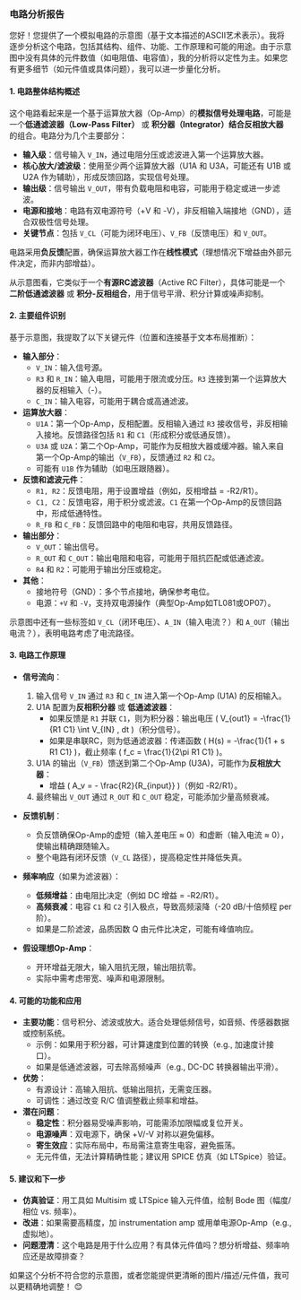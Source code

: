 ### 电路分析报告

您好！您提供了一个模拟电路的示意图（基于文本描述的ASCII艺术表示）。我将逐步分析这个电路，包括其结构、组件、功能、工作原理和可能的用途。由于示意图中没有具体的元件数值（如电阻值、电容值），我的分析将以定性为主。如果您有更多细节（如元件值或具体问题），我可以进一步量化分析。

#### 1. **电路整体结构概述**
这个电路看起来是一个基于运算放大器（Op-Amp）的**模拟信号处理电路**，可能是一个**低通滤波器（Low-Pass Filter）** 或 **积分器（Integrator）结合反相放大器** 的组合。电路分为几个主要部分：
- **输入级**：信号输入 `V_IN`，通过电阻分压或滤波进入第一个运算放大器。
- **核心放大/滤波级**：使用至少两个运算放大器（U1A 和 U3A，可能还有 U1B 或 U2A 作为辅助），形成反馈回路，实现信号处理。
- **输出级**：信号输出 `V_OUT`，带有负载电阻和电容，可能用于稳定或进一步滤波。
- **电源和接地**：电路有双电源符号（+V 和 -V），非反相输入端接地（GND），适合双极性信号处理。
- **关键节点**：包括 `V_CL`（可能为闭环电压）、`V_FB`（反馈电压）和 `V_OUT`。

电路采用**负反馈**配置，确保运算放大器工作在**线性模式**（理想情况下增益由外部元件决定，而非内部增益）。

从示意图看，它类似于一个**有源RC滤波器**（Active RC Filter），具体可能是一个**二阶低通滤波器** 或 **积分-反相组合**，用于信号平滑、积分计算或噪声抑制。

#### 2. **主要组件识别**
基于示意图，我提取了以下关键元件（位置和连接基于文本布局推断）：
- **输入部分**：
  - `V_IN`：输入信号源。
  - `R3` 和 `R_IN`：输入电阻，可能用于限流或分压。`R3` 连接到第一个运算放大器的反相输入（-）。
  - `C_IN`：输入电容，可能用于耦合或高通滤波。
- **运算放大器**：
  - `U1A`：第一个Op-Amp，反相配置。反相输入通过 `R3` 接收信号，非反相输入接地。反馈路径包括 `R1` 和 `C1`（形成积分或低通反馈）。
  - `U3A` 或 `U2A`：第二个Op-Amp，可能作为反相放大器或缓冲器。输入来自第一个Op-Amp的输出（`V_FB`），反馈通过 `R2` 和 `C2`。
  - 可能有 `U1B` 作为辅助（如电压跟随器）。
- **反馈和滤波元件**：
  - `R1, R2`：反馈电阻，用于设置增益（例如，反相增益 = -R2/R1）。
  - `C1, C2`：反馈电容，用于积分或滤波。`C1` 在第一个Op-Amp的反馈回路中，形成低通特性。
  - `R_FB` 和 `C_FB`：反馈回路中的电阻和电容，共用反馈路径。
- **输出部分**：
  - `V_OUT`：输出信号。
  - `R_OUT` 和 `C_OUT`：输出电阻和电容，可能用于阻抗匹配或低通滤波。
  - `R4` 和 `R2`：可能用于输出分压或稳定。
- **其他**：
  - 接地符号（GND）：多个节点接地，确保参考电位。
  - 电源：`+V` 和 `-V`，支持双电源操作（典型Op-Amp如TL081或OP07）。

示意图中还有一些标签如 `V_CL`（闭环电压）、`A_IN`（输入电流？）和 `A_OUT`（输出电流？），表明电路考虑了电流路径。

#### 3. **电路工作原理**
- **信号流向**：
  1. 输入信号 `V_IN` 通过 `R3` 和 `C_IN` 进入第一个Op-Amp (U1A) 的反相输入。
  2. U1A 配置为**反相积分器** 或 **低通滤波器**：
     - 如果反馈是 `R1` 并联 `C1`，则为积分器：输出电压 \( V_{out1} = -\frac{1}{R1 C1} \int V_{IN} \, dt \)（积分信号）。
     - 如果是串联RC，则为低通滤波器：传递函数 \( H(s) = -\frac{1}{1 + s R1 C1} \)，截止频率 \( f_c = \frac{1}{2\pi R1 C1} \)。
  3. U1A 的输出（`V_FB`）馈送到第二个Op-Amp (U3A)，可能作为**反相放大器**：
     - 增益 \( A_v = - \frac{R2}{R_{input}} \)（例如 -R2/R1）。
  4. 最终输出 `V_OUT` 通过 `R_OUT` 和 `C_OUT` 稳定，可能添加少量高频衰减。

- **反馈机制**：
  - 负反馈确保Op-Amp的虚短（输入差电压 ≈ 0）和虚断（输入电流 ≈ 0），使输出精确跟随输入。
  - 整个电路有闭环反馈（`V_CL` 路径），提高稳定性并降低失真。

- **频率响应**（如果为滤波器）：
  - **低频增益**：由电阻比决定（例如 DC 增益 = -R2/R1）。
  - **高频衰减**：电容 `C1` 和 `C2` 引入极点，导致高频滚降（-20 dB/十倍频程 per 阶）。
  - 如果是二阶滤波，品质因数 Q 由元件比决定，可能有峰值响应。

- **假设理想Op-Amp**：
  - 开环增益无限大，输入阻抗无限，输出阻抗零。
  - 实际中需考虑带宽、噪声和电源限制。

#### 4. **可能的功能和应用**
- **主要功能**：信号积分、滤波或放大。适合处理低频信号，如音频、传感器数据或控制系统。
  - 示例：如果用于积分器，可计算速度到位置的转换（e.g., 加速度计接口）。
  - 如果是低通滤波器，可去除高频噪声（e.g., DC-DC 转换器输出平滑）。
- **优势**：
  - 有源设计：高输入阻抗、低输出阻抗，无需变压器。
  - 可调性：通过改变 R/C 值调整截止频率和增益。
- **潜在问题**：
  - **稳定性**：积分器易受噪声影响，可能需添加限幅或复位开关。
  - **电源噪声**：双电源下，确保 +V/-V 对称以避免偏移。
  - **寄生效应**：实际布局中，布局需注意寄生电容，避免振荡。
  - 无元件值，无法计算精确性能；建议用 SPICE 仿真（如 LTSpice）验证。

#### 5. **建议和下一步**
- **仿真验证**：用工具如 Multisim 或 LTSpice 输入元件值，绘制 Bode 图（幅度/相位 vs. 频率）。
- **改进**：如果需要高精度，加 instrumentation amp 或用单电源Op-Amp（e.g., 虚拟地）。
- **问题澄清**：这个电路是用于什么应用？有具体元件值吗？想分析增益、频率响应还是故障排查？

如果这个分析不符合您的示意图，或者您能提供更清晰的图片/描述/元件值，我可以更精确地调整！ 😊
